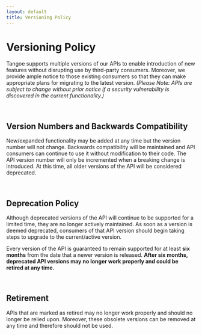 ```yaml
---
layout: default
title: Versioning Policy
---
```



# Versioning Policy

Tangoe supports multiple versions of our APIs to enable introduction of new features without disrupting use by third-party consumers. Moreover, we provide ample notice to those existing consumers so that they can make appropriate plans for migrating to the latest version. *(Please Note: APIs are subject to change without prior notice if a security vulnerability is discovered in the current functionality.)*

<br/>

## Version Numbers and Backwards Compatibility

New/expanded functionality may be added at any time but the version number will not change. Backwards compatibility will be maintained and API consumers can continue to use it without modification to their code. The API version number will only be incremented when a breaking change is introduced. At this time, all older versions of the API will be considered deprecated. 

<br/>

## Deprecation Policy

Although deprecated versions of the API will continue to be supported for a limited time, they are no longer actively maintained. As soon as a version is deemed deprecated, consumers of that API version should begin taking steps to upgrade to the current/active version. 

Every version of the API is guaranteed to remain supported for at least **six months** from the date that a newer version is released. **After six months, deprecated API versions may no longer work properly and could be retired at any time.**

<br/>

## Retirement

APIs that are marked as retired may no longer work properly and should no longer be relied upon. Moreover, these obsolete versions can be removed at any time and therefore should not be used.

 
